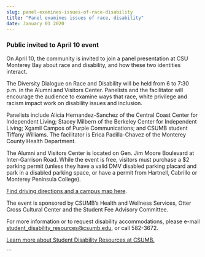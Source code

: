 ```yaml
---
slug: panel-examines-issues-of-race-disability
title: "Panel examines issues of race, disability"
date: January 01 2020
---
```


 
<h3>Public invited to April 10 event</h3>
<p>
  On April 10, the community is invited to join a panel presentation at CSU
  Monterey Bay about race and disability, and how these two identities interact.
</p>
<p>
  The Diversity Dialogue on Race and Disability will be held from 6 to 7:30 p.m.
  in the Alumni and Visitors Center. Panelists and the facilitator will
  encourage the audience to examine ways that race, white privilege and racism
  impact work on disability issues and inclusion.
</p>
<p>
  Panelists include Alicia Hernandez-Sanchez of the Central Coast Center for
  Independent Living; Stacey Milbern of the Berkeley Center for Independent
  Living; Xgamil Campos of Purple Communications; and CSUMB student Tiffany
  Williams. The facilitator is Erica Padilla-Chavez of the Monterey County
  Health Department.
</p>
<p>
  The Alumni and Visitors Center is located on Gen. Jim Moore Boulevard at
  Inter-Garrison Road. While the event is free, visitors must purchase a $2
  parking permit (unless they have a valid DMV disabled parking placard and park
  in a disabled parking space, or have a permit from Hartnell, Cabrillo or
  Monterey Peninsula College).
</p>
<p>
  <a
    href="https://about.csumb.edu/sites/default/files/53/attachments/files/avc.pdf"
    >Find driving directions and a campus map here</a
  >.
</p>
<p>
  The event is sponsored by CSUMB’s Health and Wellness Services, Otter Cross
  Cultural Center and the Student Fee Advisory Committee.
</p>
<p>
  For more information or to request disability accommodations, please e-mail
  <a
    href="&#109;&#x61;i&#108;&#x74;&#111;&#58;&#x73;&#116;&#117;&#x64;&#101;&#110;&#x74;&#95;&#x64;&#x69;&#115;&#x61;&#x62;&#105;&#x6c;i&#116;&#x79;&#95;&#114;&#x65;&#115;&#111;&#x75;&#114;&#99;&#x65;&#115;&#x40;&#x63;&#115;&#x75;&#x6d;&#98;&#x2e;e&#100;&#x75;"
    >student_disability_resources@csumb.edu</a
  >, or call 582-3672.
</p>
<p>
  <a href="https://sdr.csumb.edu/student-disability-resources"
    >Learn more about Student Disability Resources at CSUMB.</a
  >
</p>
```
